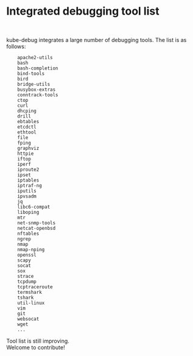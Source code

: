 
# Integrated debugging tool list

<br>

kube-debug integrates a large number of debugging tools. The list is as follows:


```
    apache2-utils 
    bash 
    bash-completion 
    bind-tools 
    bird 
    bridge-utils 
    busybox-extras 
    conntrack-tools 
    ctop
    curl 
    dhcping 
    drill 
    ebtables 
    etcdctl
    ethtool 
    file
    fping 
    graphviz 
    httpie 
    iftop 
    iperf 
    iproute2 
    ipset 
    iptables 
    iptraf-ng 
    iputils 
    ipvsadm 
    jq 
    libc6-compat 
    liboping 
    mtr 
    net-snmp-tools 
    netcat-openbsd 
    nftables 
    ngrep 
    nmap 
    nmap-nping 
    openssl 
    scapy 
    socat 
    sox 
    strace 
    tcpdump 
    tcptraceroute 
    termshark
    tshark 
    util-linux 
    vim 
    git 
    websocat
    wget
    ...
```

Tool list is still improving.
<br>
Welcome to contribute!
<br>
<br>
<br>




